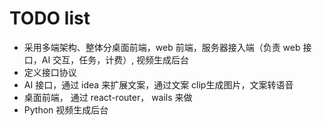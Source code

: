 TODO list
============



- 采用多端架构、整体分桌面前端，web 前端，服务器接入端（负责 web 接口，AI 交互，任务，计费）, 视频生成后台
- 定义接口协议
- AI 接口，通过 idea 来扩展文案，通过文案 clip生成图片，文案转语音
- 桌面前端， 通过 react-router， wails 来做
- Python 视频生成后台




